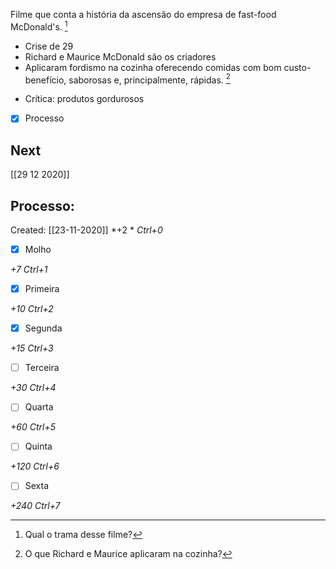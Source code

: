 Filme que conta a história da ascensão do empresa de fast-food McDonald's. [^1]

[^1]: Qual o trama desse filme?

+ Crise de 29 
+ Richard e Maurice McDonald são os criadores
+ Aplicaram fordismo na cozinha oferecendo comidas com bom custo-benefício, saborosas e, principalmente, rápidas. [^2]

[^2]: O que Richard e Maurice aplicaram na cozinha?

+ Crítica: produtos gordurosos

- [x] Processo

## Next
[[29 12 2020]]
## Processo:
Created: [[23-11-2020]]
*+2 *  *Ctrl+0*
- [x] Molho  

*+7*  *Ctrl+1*

- [x] Primeira 

*+10*  *Ctrl+2*

- [x] Segunda

*+15*  *Ctrl+3*

- [ ] Terceira 

*+30*  *Ctrl+4*

- [ ] Quarta 

*+60*  *Ctrl+5*

- [ ] Quinta 

*+120*  *Ctrl+6*

- [ ] Sexta 

*+240*  *Ctrl+7*